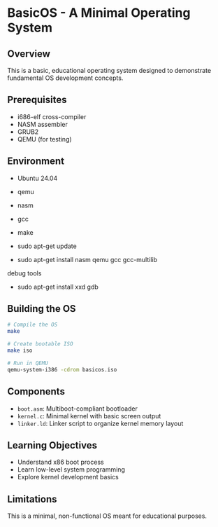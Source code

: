 # BasicOS - A Minimal Operating System

## Overview
This is a basic, educational operating system designed to demonstrate fundamental OS development concepts.

## Prerequisites
- i686-elf cross-compiler
- NASM assembler
- GRUB2
- QEMU (for testing)


## Environment
- Ubuntu 24.04
- qemu
- nasm
- gcc
- make

- sudo apt-get update
- sudo apt-get install nasm qemu gcc gcc-multilib

debug tools
- sudo apt-get install xxd gdb

## Building the OS
```bash
# Compile the OS
make

# Create bootable ISO
make iso

# Run in QEMU
qemu-system-i386 -cdrom basicos.iso
```

## Components
- `boot.asm`: Multiboot-compliant bootloader
- `kernel.c`: Minimal kernel with basic screen output
- `linker.ld`: Linker script to organize kernel memory layout

## Learning Objectives
- Understand x86 boot process
- Learn low-level system programming
- Explore kernel development basics

## Limitations
This is a minimal, non-functional OS meant for educational purposes.
